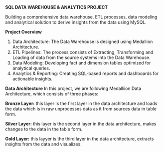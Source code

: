 **SQL DATA WAREHOUSE & ANALYTICS PROJECT**

Building a comprehensive data warehouse, ETL processes, data modeling and analytical solution to derive insights from the data using MySQL.

**Project Overview**
1. Data Architecture: The Data Warehouse is designed using Medallion Architecture.
2. ETL Pipelines: The process consists of Extracting, Transforming and Loading of data from the source systems into the Data Warehouse.
3. Data Modeling: Developing fact and dimension tables optimized for analytical queries.
4. Analytics & Reporting: Creating SQL-based reports and dashboards for actionable insights.

**Data Architecture**
In this project, we are following Medalliion Data Architecture, which consists of three phases:

**Bronze Layer:**
this layer is the first layer in the data architecture and loads the data which is in raw unprocesses data as it from sources data in table form.

**Silver Layer:**
this layer is the second layer in the data architecture, makes changes to the data in the table form.

**Gold Layer:**
this layyer is the third layer in the data architecture, extracts insights from the data and visualizes.

